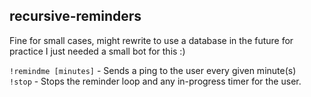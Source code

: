## recursive-reminders
Fine for small cases, might rewrite to use a database in the future for practice I just needed a small bot for this :)

``!remindme [minutes]`` - Sends a ping to the user every given minute(s)\
``!stop`` - Stops the reminder loop and any in-progress timer for the user.
